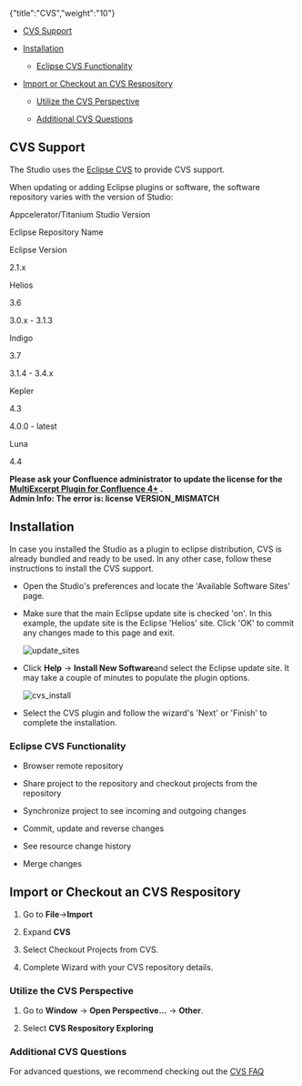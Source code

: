 {"title":"CVS","weight":"10"} 

*   [CVS Support](#CVSSupport)
    
*   [Installation](#Installation)
    
    *   [Eclipse CVS Functionality](#EclipseCVSFunctionality)
        
*   [Import or Checkout an CVS Respository](#ImportorCheckoutanCVSRespository)
    
    *   [Utilize the CVS Perspective](#UtilizetheCVSPerspective)
        
    *   [Additional CVS Questions](#AdditionalCVSQuestions)
        

## CVS Support

The Studio uses the [Eclipse CVS](http://www.eclipse.org/eclipse/platform-cvs/) to provide CVS support.

When updating or adding Eclipse plugins or software, the software repository varies with the version of Studio:

Appcelerator/Titanium Studio Version

Eclipse Repository Name

Eclipse Version

2.1.x

Helios

3.6

3.0.x - 3.1.3

Indigo

3.7

3.1.4 - 3.4.x

Kepler

4.3

4.0.0 - latest

Luna

4.4

**Please ask your Confluence administrator to update the license for the [MultiExcerpt Plugin for Confluence 4+](https://plugins.atlassian.com/plugins/biz.artemissoftware.confluence.multiexcerpt.MultiExcerptMacro) .**  
**Admin Info: The error is: license VERSION\_MISMATCH**

## Installation

In case you installed the Studio as a plugin to eclipse distribution, CVS is already bundled and ready to be used. In any other case, follow these instructions to install the CVS support.

*   Open the Studio's preferences and locate the 'Available Software Sites' page.
    
*   Make sure that the main Eclipse update site is checked 'on'. In this example, the update site is the Eclipse 'Helios' site. Click 'OK' to commit any changes made to this page and exit.
    
    ![update_sites](/Images/appc/download/attachments/30083196/update_sites.jpg)
    
*   Click **Help** -> **Install New Software**and select the Eclipse update site. It may take a couple of minutes to populate the plugin options.
    
    ![cvs_install](/Images/appc/download/attachments/30083196/cvs_install.jpg)
    
*   Select the CVS plugin and follow the wizard's 'Next' or 'Finish' to complete the installation.
    

### Eclipse CVS Functionality

*   Browser remote repository
    
*   Share project to the repository and checkout projects from the repository
    
*   Synchronize project to see incoming and outgoing changes
    
*   Commit, update and reverse changes
    
*   See resource change history
    
*   Merge changes
    

## Import or Checkout an CVS Respository

1.  Go to **File**\->**Import**
    
2.  Expand **CVS**
    
3.  Select Checkout Projects from CVS.
    
4.  Complete Wizard with your CVS repository details.
    

### Utilize the CVS Perspective

1.  Go to **Window** -> **Open Perspective...** -> **Other**.
    
2.  Select **CVS Respository Exploring**
    

### Additional CVS Questions

For advanced questions, we recommend checking out the [CVS FAQ](http://wiki.eclipse.org/index.php/CVS_FAQ)